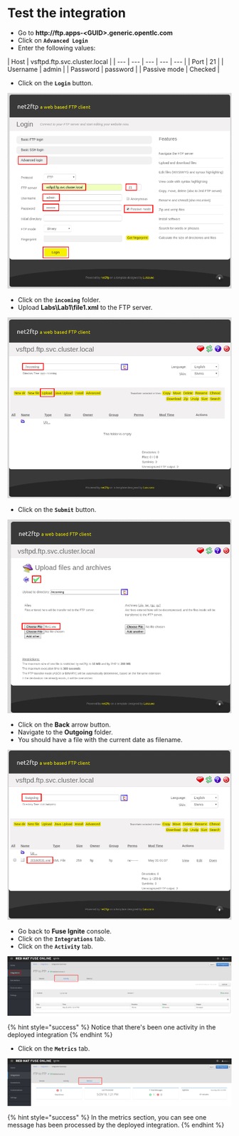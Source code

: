 # Test the integration

* Go to **http://ftp.apps-&lt;GUID&gt;.generic.opentlc.com**
* Click on **`Advanced Login`**
* Enter the following values:

| Host | vsftpd.ftp.svc.cluster.local |
| --- | --- | --- | --- | --- |
| Port | 21 |
| Username | admin |
| Password | password |
| Passive mode | Checked |

* Click on the **`Login`** button.

![](../.gitbook/assets/image%20%2817%29.png)

* Click on the **`incoming`** folder.
* Upload **Labs\Lab1\file1.xml** to the FTP server.

![](../.gitbook/assets/image%20%28172%29.png)

* Click on the **`Submit`** button.

![](../.gitbook/assets/image%20%2864%29.png)

* Click on the **Back** arrow button.
* Navigate to the **Outgoing** folder.
* You should have a file with the current date as filename.

![](../.gitbook/assets/image%20%28145%29.png)

* Go back to **Fuse Ignite**  console.
* Click on the **`Integrations`** tab.
* Click on the **`Activity`** tab.

![](../.gitbook/assets/image%20%28156%29.png)

{% hint style="success" %}
Notice that there's been one activity in the deployed integration
{% endhint %}

* Click on the **`Metrics`** tab.

![](../.gitbook/assets/image%20%28163%29.png)

{% hint style="success" %}
In the metrics section, you can see one message has been processed by the deployed integration.
{% endhint %}


